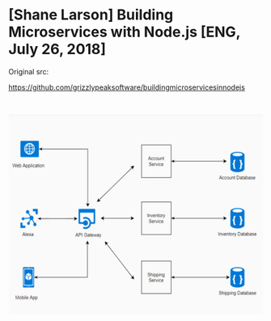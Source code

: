 # [Shane Larson] Building Microservices with Node.js [ENG, July 26, 2018]

Original src:

https://github.com/grizzlypeaksoftware/buildingmicroservicesinnodejs


<br/>

![Application](/img/pic1.png?raw=true)
